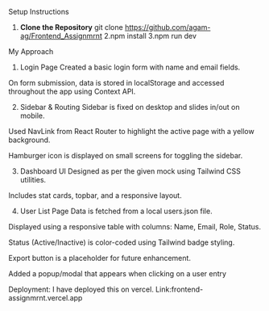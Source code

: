 Setup Instructions
1. **Clone the Repository**
   git clone https://github.com/agam-ag/Frontend_Assignmrnt
2.npm install
3.npm run dev

My Approach
1. Login Page
Created a basic login form with name and email fields.

On form submission, data is stored in localStorage and accessed throughout the app using Context API.

2. Sidebar & Routing
Sidebar is fixed on desktop and slides in/out on mobile.

Used NavLink from React Router to highlight the active page with a yellow background.

Hamburger icon is displayed on small screens for toggling the sidebar.

3. Dashboard UI
Designed as per the given mock using Tailwind CSS utilities.

Includes stat cards, topbar, and a responsive layout.

4. User List Page
Data is fetched from a local users.json file.

Displayed using a responsive table with columns: Name, Email, Role, Status.

Status (Active/Inactive) is color-coded using Tailwind badge styling.

Export button is a placeholder for future enhancement.

Added a popup/modal that appears when clicking on a user entry

Deployment: I have deployed this on vercel.
Link:frontend-assignmrnt.vercel.app
